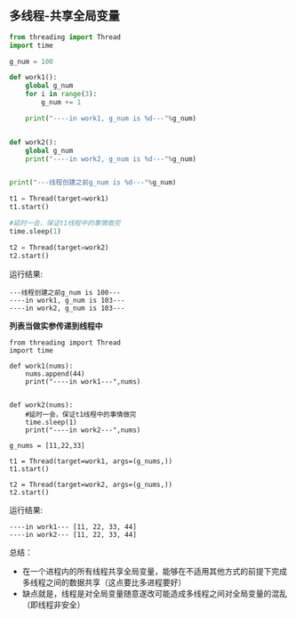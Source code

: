 ## 多线程-共享全局变量



```py
from threading import Thread
import time

g_num = 100

def work1():
    global g_num
    for i in range(3):
        g_num += 1

    print("----in work1, g_num is %d---"%g_num)


def work2():
    global g_num
    print("----in work2, g_num is %d---"%g_num)


print("---线程创建之前g_num is %d---"%g_num)

t1 = Thread(target=work1)
t1.start()

#延时一会，保证t1线程中的事情做完
time.sleep(1)

t2 = Thread(target=work2)
t2.start()
```

运行结果:
```
---线程创建之前g_num is 100---
----in work1, g_num is 103---
----in work2, g_num is 103---
```

**列表当做实参传递到线程中**

```
from threading import Thread
import time

def work1(nums):
    nums.append(44)
    print("----in work1---",nums)


def work2(nums):
    #延时一会，保证t1线程中的事情做完
    time.sleep(1)
    print("----in work2---",nums)

g_nums = [11,22,33]

t1 = Thread(target=work1, args=(g_nums,))
t1.start()

t2 = Thread(target=work2, args=(g_nums,))
t2.start()
```
运行结果:
```
----in work1--- [11, 22, 33, 44]
----in work2--- [11, 22, 33, 44]
```
总结：

* 在一个进程内的所有线程共享全局变量，能够在不适用其他方式的前提下完成多线程之间的数据共享（这点要比多进程要好）
* 缺点就是，线程是对全局变量随意遂改可能造成多线程之间对全局变量的混乱（即线程非安全）